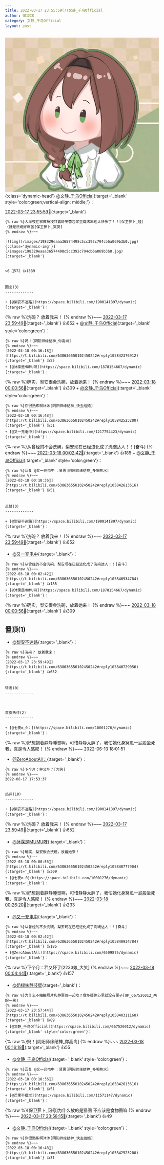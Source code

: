 ```yaml
---
title: 2022-03-17 23:55:59(7)文静_千鸟Official
author: 御坂IO
category: 文静_千鸟Official
layout: post
---
```


![img](/images/ac7482ed1b9a7f203dc68c0c4a77c488a27b108a.jpg){:class='dynamic-head'}
[@文静_千鸟Official](https://space.bilibili.com/667526012/dynamic){:target='_blank' style='color:green;vertical-align: middle;'}：

[2022-03-17 23:55:59🔗](https://t.bilibili.com/638636550102450242){:target='_blank'}

~~~
{% raw %}大半夜在家做杨枝甘露舒芙蕾包浆豆腐烤串也太快乐了！！[保卫萝卜_哇]
（就是洗碗好痛苦[保卫萝卜_哭哭]
{% endraw %}~~~

[![img](/images/198329eaaa36574498c5cc392c794cb6a069b3b0.jpg){:class='dynamic-img'}](/images/198329eaaa36574498c5cc392c794cb6a069b3b0.jpg){:target='_blank'}


↪️6 💬572 👍1339


回复(3)
-------------

+ [@梨安不迷路](https://space.bilibili.com/1900141897/dynamic){:target='_blank'}：
~~~
{% raw %}洗碗？ 放着我来！
{% endraw %}~~~
[2022-03-17 23:59:49🔗](https://t.bilibili.com/638636550102450242#reply105840729056){:target='_blank'} 👍652
    + [@文静_千鸟Official](https://space.bilibili.com/667526012/dynamic){:target='_blank' style='color:green'}：
~~~
{% raw %}妈！[阴阳师缘结神_你高尚]
{% endraw %}~~~
[2022-03-18 00:16:18🔗](https://t.bilibili.com/638636550102450242#reply105842376912){:target='_blank'} 👍55
+ [@沐霂是MUMU呀](https://space.bilibili.com/1878154667/dynamic){:target='_blank'}：
~~~
{% raw %}确实，梨安很会洗碗，放着她来！
{% endraw %}~~~
[2022-03-18 00:00:56🔗](https://t.bilibili.com/638636550102450242#reply105840777904){:target='_blank'} 👍309
    + [@文静_千鸟Official](https://space.bilibili.com/667526012/dynamic){:target='_blank' style='color:green'}：
~~~
{% raw %}你很熟练啊沐沐[阴阳师缘结神_快去结婚]
{% endraw %}~~~
[2022-03-18 00:16:48🔗](https://t.bilibili.com/638636550102450242#reply105842523200){:target='_blank'} 👍31
+ [@又一充电中](https://space.bilibili.com/1217754423/dynamic){:target='_blank'}：
~~~
{% raw %}从曾经的不会洗碗，梨安现在已经进化成了洗碗达人！！[奋斗]
{% endraw %}~~~
[2022-03-18 00:02:42🔗](https://t.bilibili.com/638636550102450242#reply105840934784){:target='_blank'} 👍185
    + [@文静_千鸟Official](https://space.bilibili.com/667526012/dynamic){:target='_blank' style='color:green'}：
~~~
{% raw %}回复 @又一充电中 :贤惠[阴阳师缘结神_多喝热水]
{% endraw %}~~~
[2022-03-18 00:18:36🔗](https://t.bilibili.com/638636550102450242#reply105842613616){:target='_blank'} 👍51


点赞(3)
-------------

+ [@梨安不迷路](https://space.bilibili.com/1900141897/dynamic){:target='_blank'}：
~~~
{% raw %}洗碗？ 放着我来！
{% endraw %}~~~
[2022-03-17 23:59:49🔗](https://t.bilibili.com/638636550102450242#reply105840729056){:target='_blank'} 👍652
+ [@又一充电中](https://space.bilibili.com/1217754423/dynamic){:target='_blank'}：
~~~
{% raw %}从曾经的不会洗碗，梨安现在已经进化成了洗碗达人！！[奋斗]
{% endraw %}~~~
[2022-03-18 00:02:42🔗](https://t.bilibili.com/638636550102450242#reply105840934784){:target='_blank'} 👍185
+ [@沐霂是MUMU呀](https://space.bilibili.com/1878154667/dynamic){:target='_blank'}：
~~~
{% raw %}确实，梨安很会洗碗，放着她来！
{% endraw %}~~~
[2022-03-18 00:00:56🔗](https://t.bilibili.com/638636550102450242#reply105840777904){:target='_blank'} 👍309


置顶(1)
-------------

+ [@梨安不迷路](https://space.bilibili.com/1900141897/dynamic){:target='_blank'}：
~~~
{% raw %}洗碗？ 放着我来！
{% endraw %}~~~
[2022-03-17 23:59:49🔗](https://t.bilibili.com/638636550102450242#reply105840729056){:target='_blank'} 👍652


转发(0)
-------------



首页热评(2)
-------------

+ [@七夜o_0：](https://space.bilibili.com/10001276/dynamic){:target='_blank'}：
~~~
{% raw %}好想抱着静静睡觉啊，可惜静静太胖了，我怕她化身窝瓜一屁股坐死我，真是令人感叹！
{% endraw %}~~~
2022-06-13 18:01:51
+ [@ZeroAboutAll：](https://space.bilibili.com/6509875/dynamic){:target='_blank'}：
~~~
{% raw %}下个月：秤又坏了[大笑]
{% endraw %}~~~
2022-06-17 17:53:37


热评(10)
-------------

+ [@梨安不迷路](https://space.bilibili.com/1900141897/dynamic){:target='_blank'}：
~~~
{% raw %}洗碗？ 放着我来！
{% endraw %}~~~
[2022-03-17 23:59:49🔗](https://t.bilibili.com/638636550102450242#reply105840729056){:target='_blank'} 👍652
+ [@沐霂是MUMU呀](https://space.bilibili.com/1878154667/dynamic){:target='_blank'}：
~~~
{% raw %}确实，梨安很会洗碗，放着她来！
{% endraw %}~~~
[2022-03-18 00:00:56🔗](https://t.bilibili.com/638636550102450242#reply105840777904){:target='_blank'} 👍309
+ [@七夜o_0](https://space.bilibili.com/10001276/dynamic){:target='_blank'}：
~~~
{% raw %}好想抱着静静睡觉啊，可惜静静太胖了，我怕她化身窝瓜一屁股坐死我，真是令人感叹！
{% endraw %}~~~
[2022-03-18 00:26:20🔗](https://t.bilibili.com/638636550102450242#reply105843466880){:target='_blank'} 👍233
+ [@又一充电中](https://space.bilibili.com/1217754423/dynamic){:target='_blank'}：
~~~
{% raw %}从曾经的不会洗碗，梨安现在已经进化成了洗碗达人！！[奋斗]
{% endraw %}~~~
[2022-03-18 00:02:42🔗](https://t.bilibili.com/638636550102450242#reply105840934784){:target='_blank'} 👍185
+ [@ZeroAboutAll](https://space.bilibili.com/6509875/dynamic){:target='_blank'}：
~~~
{% raw %}下个月：秤又坏了[2233娘_大笑]
{% endraw %}~~~
[2022-03-18 00:04:44🔗](https://t.bilibili.com/638636550102450242#reply105841244800){:target='_blank'} 👍157
+ [@奶绿味静吱壁](https://space.bilibili.com/8900706/dynamic){:target='_blank'}：
~~~
{% raw %}为什么不拍拍照片和静栗惹一起吃？我怀疑你心里就没有栗子[UP_667526012_两眼一黑]
{% endraw %}~~~
[2022-03-17 23:57:44🔗](https://t.bilibili.com/638636550102450242#reply105840311168){:target='_blank'} 👍89
+ [@文静_千鸟Official](https://space.bilibili.com/667526012/dynamic){:target='_blank' style='color:green'}：
~~~
{% raw %}妈！[阴阳师缘结神_你高尚]
{% endraw %}~~~
[2022-03-18 00:16:18🔗](https://t.bilibili.com/638636550102450242#reply105842376912){:target='_blank'} 👍55
+ [@文静_千鸟Official](https://space.bilibili.com/667526012/dynamic){:target='_blank' style='color:green'}：
~~~
{% raw %}回复 @又一充电中 :贤惠[阴阳师缘结神_多喝热水]
{% endraw %}~~~
[2022-03-18 00:18:36🔗](https://t.bilibili.com/638636550102450242#reply105842613616){:target='_blank'} 👍51
+ [@芒果不摆烂](https://space.bilibili.com/11571147/dynamic){:target='_blank'}：
~~~
{% raw %}[保卫萝卜_问号]为什么放的是猫图 不应该是食物图嘛
{% endraw %}~~~
[2022-03-17 23:58:15🔗](https://t.bilibili.com/638636550102450242#reply105840499936){:target='_blank'} 👍49
+ [@文静_千鸟Official](https://space.bilibili.com/667526012/dynamic){:target='_blank' style='color:green'}：
~~~
{% raw %}你很熟练啊沐沐[阴阳师缘结神_快去结婚]
{% endraw %}~~~
[2022-03-18 00:16:48🔗](https://t.bilibili.com/638636550102450242#reply105842523200){:target='_blank'} 👍31


